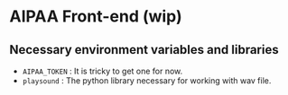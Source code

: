 # AIPAA Front-end (wip)

## Necessary environment variables and libraries

* `AIPAA_TOKEN` : It is tricky to get one for now.
* `playsound` : The python library necessary for working with wav file.